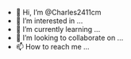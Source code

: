 - 👋 Hi, I’m @Charles2411cm
- 👀 I’m interested in ...
- 🌱 I’m currently learning ...
- 💞️ I’m looking to collaborate on ...
- 📫 How to reach me ...

<!---
Charles2411cm/Charles2411cm is a ✨ special ✨ repository because its `README.md` (this file) appears on your GitHub profile.
You can click the Preview link to take a look at your changes.
--->

